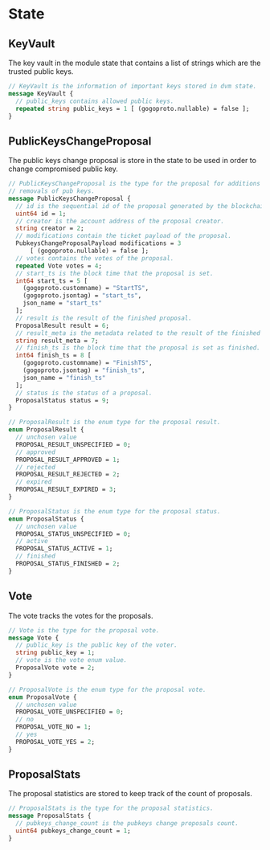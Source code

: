# **State**

## **KeyVault**

The key vault in the module state that contains a list of strings which are the trusted public keys.

```proto
// KeyVault is the information of important keys stored in dvm state.
message KeyVault {
  // public_keys contains allowed public keys.
  repeated string public_keys = 1 [ (gogoproto.nullable) = false ];
}
```

## **PublicKeysChangeProposal**

The public keys change proposal is store in the state to be used in order to change compromised public key.

```proto
// PublicKeysChangeProposal is the type for the proposal for additions and
// removals of pub keys.
message PublicKeysChangeProposal {
  // id is the sequential id of the proposal generated by the blockchain.
  uint64 id = 1;
  // creator is the account address of the proposal creator.
  string creator = 2;
  // modifications contain the ticket payload of the proposal.
  PubkeysChangeProposalPayload modifications = 3
      [ (gogoproto.nullable) = false ];
  // votes contains the votes of the proposal.
  repeated Vote votes = 4;
  // start_ts is the block time that the proposal is set.
  int64 start_ts = 5 [
    (gogoproto.customname) = "StartTS",
    (gogoproto.jsontag) = "start_ts",
    json_name = "start_ts"
  ];
  // result is the result of the finished proposal.
  ProposalResult result = 6;
  // result_meta is the metadata related to the result of the finished proposal.
  string result_meta = 7;
  // finish_ts is the block time that the proposal is set as finished.
  int64 finish_ts = 8 [
    (gogoproto.customname) = "FinishTS",
    (gogoproto.jsontag) = "finish_ts",
    json_name = "finish_ts"
  ];
  // status is the status of a proposal.
  ProposalStatus status = 9;
}

// ProposalResult is the enum type for the proposal result.
enum ProposalResult {
  // unchosen value
  PROPOSAL_RESULT_UNSPECIFIED = 0;
  // approved
  PROPOSAL_RESULT_APPROVED = 1;
  // rejected
  PROPOSAL_RESULT_REJECTED = 2;
  // expired
  PROPOSAL_RESULT_EXPIRED = 3;
}

// ProposalStatus is the enum type for the proposal status.
enum ProposalStatus {
  // unchosen value
  PROPOSAL_STATUS_UNSPECIFIED = 0;
  // active
  PROPOSAL_STATUS_ACTIVE = 1;
  // finished
  PROPOSAL_STATUS_FINISHED = 2;
}
```

## **Vote**

The vote tracks the votes for the proposals.

```proto
// Vote is the type for the proposal vote.
message Vote {
  // public_key is the public key of the voter.
  string public_key = 1;
  // vote is the vote enum value.
  ProposalVote vote = 2;
}

// ProposalVote is the enum type for the proposal vote.
enum ProposalVote {
  // unchosen value
  PROPOSAL_VOTE_UNSPECIFIED = 0;
  // no
  PROPOSAL_VOTE_NO = 1;
  // yes
  PROPOSAL_VOTE_YES = 2;
}
```

## **ProposalStats**

The proposal statistics are stored to keep track of the count of proposals.

```proto
// ProposalStats is the type for the proposal statistics.
message ProposalStats {
  // pubkeys_change_count is the pubkeys change proposals count.
  uint64 pubkeys_change_count = 1;
}
```

